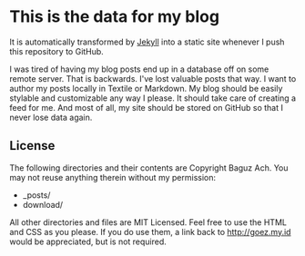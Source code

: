 # This is the data for my blog

It is automatically transformed by [Jekyll](https://jekyllrb.com)
into a static site whenever I push this repository to GitHub.

I was tired of having my blog posts end up in a database off on some remote
server. That is backwards. I've lost valuable posts that way. I want to author
my posts locally in Textile or Markdown. My blog should be easily stylable and
customizable any way I please. It should take care of creating a feed for me.
And most of all, my site should be stored on GitHub so that I never lose data
again.

## License

The following directories and their contents are Copyright Baguz Ach.
You may not reuse anything therein without my permission:

* \_posts/
* download/

All other directories and files are MIT Licensed. Feel free to use the HTML and
CSS as you please. If you do use them, a link back to
http://goez.my.id would be appreciated, but is not required.
